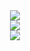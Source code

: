 <div align="center">
  <img src="http://github-readme-streak-stats.herokuapp.com?user=QirashiMintos&theme=dark&hide_border=true)](https://git.io/streak-stats)" />
</div>

<div align="center">
  <img src="https://github-readme-stats.vercel.app/api/top-langs/?username=QirashiMintos&layout=compact&theme=vision-friendly-dark)](https://github.com/anuraghazra/github-readme-stats)" />
</div>

<div align="center">
  <img src="https://readme-typing-svg.herokuapp.com?font=Silkscreen&size=28&pause=800&color=F7F7F7&center=true&vCenter=true&width=550&lines=Hey+dude!;And+welcome+to+my+profile!;What's+up%3F;Well%2C+that's+fine...)" />
</div>
